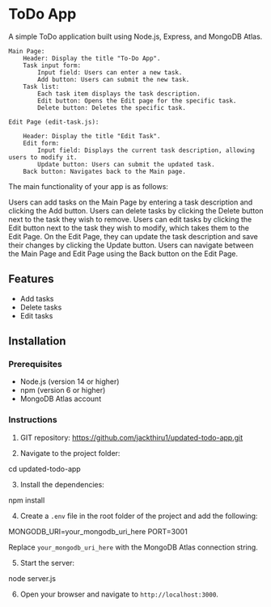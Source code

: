 # ToDo App

A simple ToDo application built using Node.js, Express, and MongoDB Atlas.
   
    Main Page:
        Header: Display the title "To-Do App".
        Task input form:
            Input field: Users can enter a new task.
            Add button: Users can submit the new task.
        Task list:
            Each task item displays the task description.
            Edit button: Opens the Edit page for the specific task.
            Delete button: Deletes the specific task.

    Edit Page (edit-task.js):

        Header: Display the title "Edit Task".
        Edit form:
            Input field: Displays the current task description, allowing users to modify it.
            Update button: Users can submit the updated task.
        Back button: Navigates back to the Main page.

The main functionality of your app is as follows:

Users can add tasks on the Main Page by entering a task description and clicking the Add button.
Users can delete tasks by clicking the Delete button next to the task they wish to remove.
Users can edit tasks by clicking the Edit button next to the task they wish to modify, which takes them to the Edit Page. On the Edit Page, they can update the task description and save their changes by clicking the Update button.
Users can navigate between the Main Page and Edit Page using the Back button on the Edit Page.


## Features

- Add tasks
- Delete tasks
- Edit tasks

## Installation

### Prerequisites

- Node.js (version 14 or higher)
- npm (version 6 or higher)
- MongoDB Atlas account

### Instructions

1. GIT repository: https://github.com/jackthiru1/updated-todo-app.git


2. Navigate to the project folder:

cd updated-todo-app


3. Install the dependencies:

npm install


4. Create a `.env` file in the root folder of the project and add the following:

MONGODB_URI=your_mongodb_uri_here
PORT=3001


Replace `your_mongodb_uri_here` with the MongoDB Atlas connection string.

5. Start the server:

node server.js


6. Open your browser and navigate to `http://localhost:3000`.



